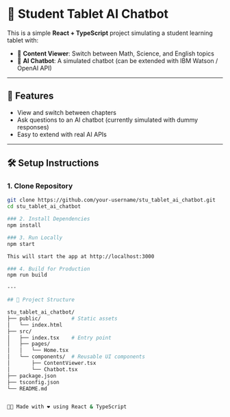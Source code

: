 # 📘 Student Tablet AI Chatbot

This is a simple **React + TypeScript** project simulating a student learning tablet with:
- 📖 **Content Viewer**: Switch between Math, Science, and English topics
- 🤖 **AI Chatbot**: A simulated chatbot (can be extended with IBM Watson / OpenAI API)

---

## 🚀 Features
- View and switch between chapters
- Ask questions to an AI chatbot (currently simulated with dummy responses)
- Easy to extend with real AI APIs

---

## 🛠️ Setup Instructions

### 1. Clone Repository
```bash
git clone https://github.com/your-username/stu_tablet_ai_chatbot.git
cd stu_tablet_ai_chatbot

### 2. Install Dependencies
npm install

### 3. Run Locally
npm start

This will start the app at http://localhost:3000

### 4. Build for Production
npm run build

---

## 📂 Project Structure

stu_tablet_ai_chatbot/
├── public/          # Static assets
│   └── index.html
├── src/
│   ├── index.tsx    # Entry point
│   ├── pages/
│   │   └── Home.tsx
│   └── components/  # Reusable UI components
│       ├── ContentViewer.tsx
│       └── Chatbot.tsx
├── package.json
├── tsconfig.json
└── README.md


👨‍💻 Made with ❤️ using React & TypeScript
